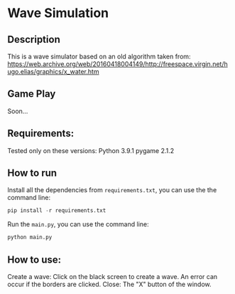 # Wave Simulation

## Description
This is a wave simulator based on an old algorithm taken from:
https://web.archive.org/web/20160418004149/http://freespace.virgin.net/hugo.elias/graphics/x_water.htm

## Game Play
Soon...

## Requirements:
Tested only on these versions:
	Python 3.9.1
	pygame 2.1.2

## How to run
Install all the dependencies from `requirements.txt`, you can use the the command line:
```py
pip install -r requirements.txt
```

Run the `main.py`, you can use the command line:
```py
python main.py
```

## How to use:
Create a wave: Click on the black screen to create a wave. An error can occur if the borders are clicked.
Close: The "X" button of the window.